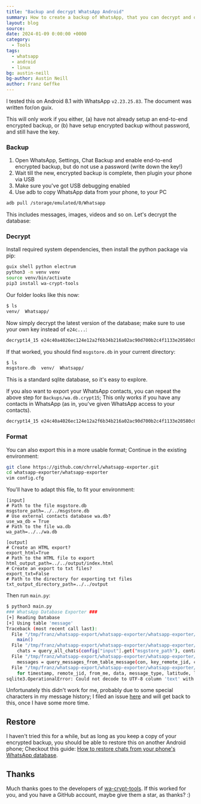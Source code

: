 ```yaml
---
title: "Backup and decrypt WhatsApp Android"
summary: How to create a backup of WhatsApp, that you can decrypt and open on your computer, without rooting Android.
layout: blog
source:
date: 2024-01-09 0:00:00 +0000
category:
  - Tools
tags:
  - whatsapp
  - android
  - linux
bg: austin-neill
bg-author: Austin Neill
author: Franz Geffke
---
```


I tested this on Android 8.1 with WhatsApp `v2.23.25.83`.
The document was written for/on guix.

This will only work if you either, (a) have not already setup an end-to-end encrypted backup, or (b) have setup encrypted backup without password, and still have the key.

### Backup

1. Open WhatsApp, Settings, Chat Backup and enable end-to-end encrypted backup, but do not use a password (write down the key!)
2. Wait till the new, encrypted backup is complete, then plugin your phone via USB
3. Make sure you've got USB debugging enabled
4. Use adb to copy WhatsApp data from your phone, to your PC

```bash
adb pull /storage/emulated/0/Whatsapp
```

This includes messages, images, videos and so on. Let's decrypt the database:

### Decrypt

Install required system dependencies, then install the python package via pip:

```bash
guix shell python electrum
python3 -m venv venv
source venv/bin/activate
pip3 install wa-crypt-tools
```

Our folder looks like this now:

```bash
$ ls
venv/  Whatsapp/
```

Now simply decrypt the latest version of the database; make sure to use your own key instead of `e24c...`:

```bash
decrypt14_15 e24c40a4026ec124e12a2f6b34b216a02ac90d700b2c4f1133e20580c06a1c4f ./Whatsapp/Databases/msgstore.db.crypt15
```

If that worked, you should find `msgstore.db` in your current directory:

```bash
$ ls
msgstore.db  venv/  Whatsapp/
```

This is a standard sqlite database, so it's easy to explore.

If you also want to export your WhatsApp contacts, you can repeat the above step for `Backups/wa.db.crypt15`; This only works if you have any contacts in WhatsApp (as in, you've given WhatsApp access to your contacts).

```bash
decrypt14_15 e24c40a4026ec124e12a2f6b34b216a02ac90d700b2c4f1133e20580c06a1c4f ./Whatsapp/Backups/wa.db.crypt15 ./wa.db
```

### Format

You can also export this in a more usable format; Continue in the existing environment:

```bash
git clone https://github.com/chrrel/whatsapp-exporter.git
cd whatsapp-exporter/whatsapp-exporter
vim config.cfg
```

You'll have to adapt this file, to fit your environment:

```
[input]
# Path to the file msgstore.db
msgstore_path=../../msgstore.db
# Use external contacts database wa.db?
use_wa_db = True
# Path to the file wa.db
wa_path=../../wa.db

[output]
# Create an HTML export?
export_html=True
# Path to the HTML file to export
html_output_path=../../output/index.html
# Create an export to txt files?
export_txt=False
# Path to the directory for exporting txt files
txt_output_directory_path=../../output
```

Then run `main.py`:

```bash
$ python3 main.py 
### WhatsApp Database Exporter ###
[+] Reading Database
[+] Using table 'message'
Traceback (most recent call last):
  File "/tmp/franz/whatsapp-export/whatsapp-exporter/whatsapp-exporter/main.py", line 128, in <module>
    main()
  File "/tmp/franz/whatsapp-export/whatsapp-exporter/whatsapp-exporter/main.py", line 116, in main
    chats = query_all_chats(config["input"].get("msgstore_path"), contacts)
  File "/tmp/franz/whatsapp-export/whatsapp-exporter/whatsapp-exporter/main.py", line 83, in query_all_chats
    messages = query_messages_from_table_message(con, key_remote_jid, contacts)
  File "/tmp/franz/whatsapp-export/whatsapp-exporter/whatsapp-exporter/main.py", line 61, in query_messages_from_table_message
    for timestamp, remote_jid, from_me, data, message_type, latitude, longitude, media_path in cur.execute(query, {"key_remote_jid": key_remote_jid}):
sqlite3.OperationalError: Could not decode to UTF-8 column 'text' with text '�������'
```

Unfortunately this didn't work for me, probably due to some special characters in my message history; I filed an issue [here](https://github.com/chrrel/whatsapp-exporter/issues/18) and will get back to this, once I have some more time.

## Restore

I haven't tried this for a while, but as long as you keep a copy of your encrypted backup, you should be able to restore this on another Android phone; Checkout this guide: [How to restore chats from your phone's WhatsApp database](https://faq.whatsapp.com/6181521285295518/?cms_platform=android).

## Thanks

Much thanks goes to the developers of [wa-crypt-tools](https://github.com/ElDavoo/wa-crypt-tools). If this worked for you, and you have a GitHub account, maybe give them a star, as thanks? :)



